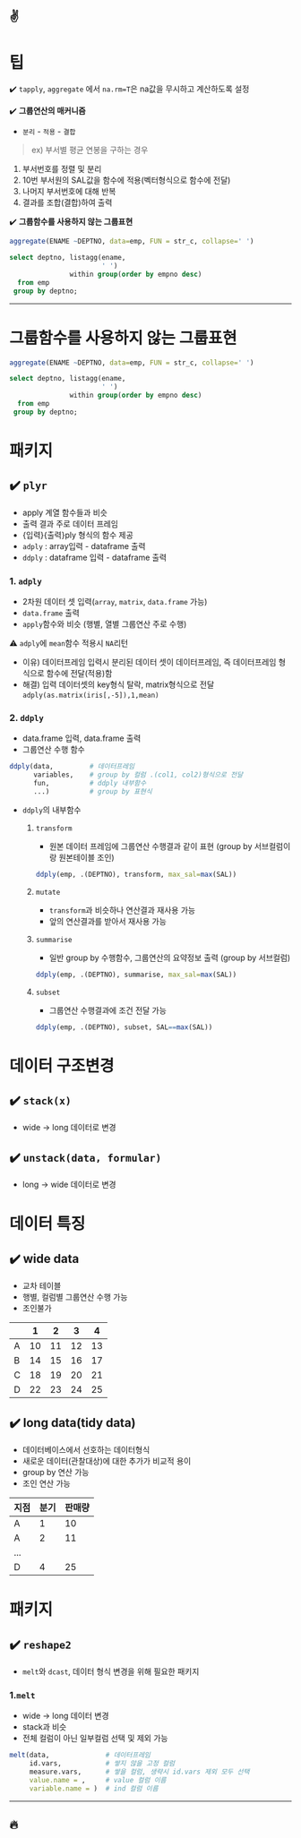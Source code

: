 :v:
---
# 팁
:heavy_check_mark: `tapply`, `aggregate` 에서 `na.rm=T`은 na값을 무시하고 계산하도록 설정

:heavy_check_mark: **그룹연산의 매커니즘**
- `분리` - `적용` - `결합`
> ex) 부서별 평균 연봉을 구하는 경우
1. 부서번호를 정렬 및 분리
2. 10번 부서원의 SAL값을 함수에 적용(벡터형식으로 함수에 전달)
3. 나머지 부서번호에 대해 반복
4. 결과를 조합(결합)하여 출력


:heavy_check_mark: **그룹함수를 사용하지 않는 그룹표현**
```r
aggregate(ENAME ~DEPTNO, data=emp, FUN = str_c, collapse=' ')
```
```sql
select deptno, listagg(ename,
                       ' ')
               within group(order by empno desc)
  from emp
 group by deptno;
```
---
# 그룹함수를 사용하지 않는 그룹표현
```r
aggregate(ENAME ~DEPTNO, data=emp, FUN = str_c, collapse=' ')
```
```sql
select deptno, listagg(ename,
                       ' ')
               within group(order by empno desc)
  from emp
 group by deptno;
```

# 패키지
## :heavy_check_mark: `plyr`
- apply 계열 함수들과 비슷
- 출력 결과 주로 데이터 프레임
- {입력}{출력}ply 형식의 함수 제공
- `adply` : array입력 - dataframe 출력
- `ddply` : dataframe 입력 - dataframe 출력


### 1. **`adply`**
- 2차원 데이터 셋 입력(`array`, `matrix`, `data.frame` 가능)
- `data.frame` 출력
- `apply`함수와 비슷 (행별, 열별 그룹연산 주로 수행)

:warning: `adply`에 `mean`함수 적용시 `NA`리턴
- 이유) 데이터프레임 입력시 분리된 데이터 셋이 데이터프레임, 즉 데이터프레임 형식으로 함수에 전달(적용)함
- 해결) 입력 데이터셋의 key형식 탈락, matrix형식으로 전달
`adply(as.matrix(iris[,-5]),1,mean)`

### 2. `ddply`
- data.frame 입력, data.frame 출력
- 그룹연산 수행 함수

```r
ddply(data,         # 데이터프레임
      variables,    # group by 컬럼 .(col1, col2)형식으로 전달
      fun,          # ddply 내부함수
      ...)          # group by 표현식
```

- `ddply`의 내부함수
    1. `transform`
        - 원본 데이터 프레임에 그룹연산 수행결과 같이 표현
        (group by 서브컬럼이랑 원본테이블 조인)
        ```r
        ddply(emp, .(DEPTNO), transform, max_sal=max(SAL))
        ```

    2. `mutate`
        - `transform`과 비슷하나 연산결과 재사용 가능
        - 앞의 연산결과를 받아서 재사용 가능

    3. `summarise`
        - 일반 group by 수행함수, 그룹연산의 요약정보 출력
        (group by 서브컬럼)
        ```r
        ddply(emp, .(DEPTNO), summarise, max_sal=max(SAL))
        ```

    4. `subset`
        - 그룹연산 수행결과에 조건 전달 가능
        ```r
        ddply(emp, .(DEPTNO), subset, SAL==max(SAL))
        ```

# 데이터 구조변경
## :heavy_check_mark: `stack(x)`
- wide -> long 데이터로 변경
## :heavy_check_mark: `unstack(data, formular)`
- long -> wide 데이터로 변경

# 데이터 특징
## :heavy_check_mark: wide data
- 교차 테이블
- 행별, 컬럼별 그룹연산 수행 가능
- 조인불가

| |1|2|3|4|
|-|-|-|-|-|
|A|10|11|12|13|
|B|14|15|16|17|
|C|18|19|20|21|
|D|22|23|24|25|

## :heavy_check_mark: long data(tidy data)
- 데이터베이스에서 선호하는 데이터형식
- 새로운 데이터(관찰대상)에 대한 추가가 비교적 용이
- group by 연산 가능
- 조인 연산 가능

지점|분기|판매량|
-|-|-|
A|1|10
A|2|11
...|
D|4|25

# 패키지
## :heavy_check_mark: `reshape2`
- `melt`와 `dcast`, 데이터 형식 변경을 위해 필요한 패키지

### 1.`melt`
- wide -> long 데이터 변경
- stack과 비슷
- 전체 컬럼이 아닌 일부컬럼 선택 및 제외 가능

```r
melt(data,              # 데이터프레임
     id.vars,           # 쌓지 않을 고정 컬럼
     measure.vars,      # 쌓을 컬럼, 생략시 id.vars 제외 모두 선택
     value.name = ,     # value 컬럼 이름
     variable.name = )  # ind 컬럼 이름
```

---
:fire:
---